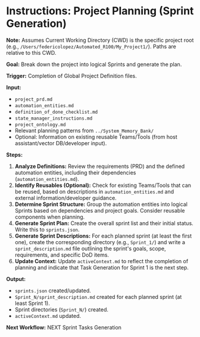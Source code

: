 # Instructions: Project Planning (Sprint Generation)

**Note:** Assumes Current Working Directory (CWD) is the specific project root (e.g., `/Users/federicolopez/Automated_R100/My_Project1/`). Paths are relative to this CWD.

**Goal:** Break down the project into logical Sprints and generate the plan.

**Trigger:** Completion of Global Project Definition files.

**Input:**
- `project_prd.md`
- `automation_entities.md`
- `definition_of_done_checklist.md`
- `state_manager_instructions.md`
- `project_ontology.md`
- Relevant planning patterns from `../System_Memory_Bank/`
- Optional: Information on existing reusable Teams/Tools (from host assistant/vector DB/developer input).

**Steps:**
1.  **Analyze Definitions:** Review the requirements (PRD) and the defined automation entities, including their dependencies (`automation_entities.md`).
2.  **Identify Reusables (Optional):** Check for existing Teams/Tools that can be reused, based on descriptions in `automation_entities.md` and external information/developer guidance.
3.  **Determine Sprint Structure:** Group the automation entities into logical Sprints based on dependencies and project goals. Consider reusable components when planning.
4.  **Generate Sprint Plan:** Create the overall sprint list and their initial status. Write this to `sprints.json`.
5.  **Generate Sprint Descriptions:** For each planned sprint (at least the first one), create the corresponding directory (e.g., `Sprint_1/`) and write a `sprint_description.md` file outlining the sprint's goals, scope, requirements, and specific DoD items.
6.  **Update Context:** Update `activeContext.md` to reflect the completion of planning and indicate that Task Generation for Sprint 1 is the next step.

**Output:**
- `sprints.json` created/updated.
- `Sprint_N/sprint_description.md` created for each planned sprint (at least Sprint 1).
- Sprint directories (`Sprint_N/`) created.
- `activeContext.md` updated.

**Next Workflow:** NEXT Sprint Tasks Generation
